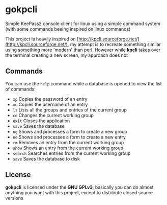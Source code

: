 # gokpcli

Simple KeePass2 console client for linux using a simple command system
(with some commands beeing inspired on linux commands)

This project is heavily inspired on [http://kpcli.sourceforge.net/](http://kpcli.sourceforge.net/), 
my attempt is to recreate something similar using something more 'modern' than perl.
However while **kpcli** takes over the terminal creating a new screen, my approach does not

## Commands

You can use the `help` command while a database is opened to view the list of commands:

- `xp` Copies the password of an entry
- `xu` Copies the username of an entry
- `ls` Lists all the groups and entries of the current group
- `cd` Changes the current working group
- `exit` Closes the application
- `save` Saves the database
- `ng` Shows and processes a form to create a new group
- `ne` Shows and processes a form to create a new entry
- `rm` Removes an entry from the current working group
- `show` Shows an entry from the current working group
- `search` Searches entries from the current working group
- `save` Saves the database to disk

## License

**gokpcli** is licensed under the **GNU GPLv3**, basically you can do almost anything you want
with this project, except to distribute closed source versions
